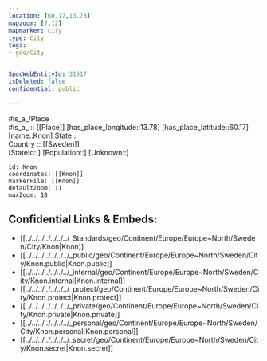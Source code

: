 ```yaml
---
location: [60.17,13.78] 
mapzoom: [7,12] 
mapmarker: city 
type: City
tags:
- geo/City


SpocWebEntityId: 31517
isDeleted: false
confidential: public

---
```

#is_a_/Place  
#is_a_ :: [[Place]] 
[has_place_longitude::13.78] 
[has_place_latitude::60.17] 
[name::Knon] 
State ::  
Country :: [[Sweden]]  
[StateId::] 
[Population::] 
[Unknown::] 


```leaflet
id: Knon
coordinates: [[Knon]] 
markerFile: [[Knon]] 
defaultZoom: 11 
maxZoom: 18
```


## Confidential Links & Embeds: 
- [[../../../../../../../_Standards/geo/Continent/Europe/Europe~North/Sweden/City/Knon|Knon]] 
- [[../../../../../../../_public/geo/Continent/Europe/Europe~North/Sweden/City/Knon.public|Knon.public]] 
- [[../../../../../../../_internal/geo/Continent/Europe/Europe~North/Sweden/City/Knon.internal|Knon.internal]] 
- [[../../../../../../../_protect/geo/Continent/Europe/Europe~North/Sweden/City/Knon.protect|Knon.protect]] 
- [[../../../../../../../_private/geo/Continent/Europe/Europe~North/Sweden/City/Knon.private|Knon.private]] 
- [[../../../../../../../_personal/geo/Continent/Europe/Europe~North/Sweden/City/Knon.personal|Knon.personal]] 
- [[../../../../../../../_secret/geo/Continent/Europe/Europe~North/Sweden/City/Knon.secret|Knon.secret]] 
